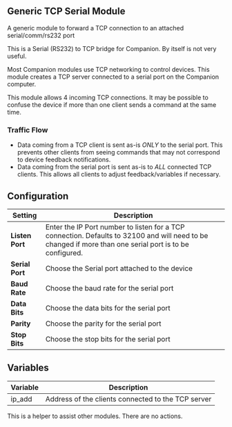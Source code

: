 ## Generic TCP Serial Module
A generic module to forward a TCP connection to an attached serial/comm/rs232 port

This is a Serial (RS232) to TCP bridge for Companion. By itself is not very useful. 

Most Companion modules use TCP networking to control devices. This module creates a TCP server connected to a serial port on the Companion computer.

This module allows 4 incoming TCP connections. It may be possible to confuse the device if more than one client sends a command at the same time.

### Traffic Flow
* Data coming from a TCP client is sent as-is _ONLY_ to the serial port. This prevents other clients from seeing commands that may not correspond to device feedback notifications.
* Data coming from the serial port is sent as-is to _ALL_ connected TCP clients. This allows all clients to adjust feedback/variables if necessary.


## Configuration
Setting | Description
-----------------|---------------
**Listen Port** | Enter the IP Port number to listen for a TCP connection. Defaults to 32100 and will need to be changed if more than one serial port is to be configured.
**Serial Port** | Choose the Serial port attached to the device
**Baud Rate** | Choose the baud rate for the serial port
**Data Bits** | Choose the data bits for the serial port
**Parity** | Choose the parity for the serial port
**Stop Bits** | Choose the stop bits for the serial port

## Variables
Variable | Description
-----|-----
ip_add | Address of the clients connected to the TCP server

This is a helper to assist other modules. There are no actions.
